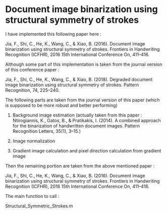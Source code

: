 # Document image binarization using structural symmetry of strokes

I have implemented this following paper here : 

Jia, F., Shi, C., He, K., Wang, C., & Xiao, B. (2016). Document image binarization using structural symmetry of strokes. Frontiers in Handwriting Recognition (ICFHR), 2016 15th International Conference On, 411–416.

Although some part of this implementation is taken from the journal version of this conference paper :

Jia, F., Shi, C., He, K., Wang, C., & Xiao, B. (2018). Degraded document image binarization using structural symmetry of strokes. Pattern Recognition, 74, 225–240. 

The following parts are taken from the journal version of this paper (which is supposed to be more robust and better performing)

1) Background image estimation (actually taken from this paper : Ntirogiannis, K., Gatos, B., & Pratikakis, I. (2014). A combined approach for the binarization of handwritten document images. Pattern Recognition Letters, 35(1), 3–15.)

2) Image normalization 

3) Gradient image calculation and pixel direction calculation from gradient image

Then the remaining portion are taken from the above mentioned paper : 

Jia, F., Shi, C., He, K., Wang, C., & Xiao, B. (2016). Document image binarization using structural symmetry of strokes. Frontiers in Handwriting Recognition (ICFHR), 2016 15th International Conference On, 411–416.



The main function to call : 

Structural_Symmetric_Strokes.m 

